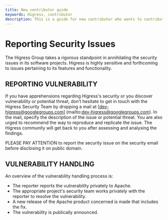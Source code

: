 ```yaml
---
title: New contributor guide
keywords: Higress, contributor
description: This is a guide for new contributor who wants to contribute to Higress.
---
```


# Reporting Security Issues

The Higress Group takes a rigorous standpoint in annihilating the security issues in its software projects. Higress is highly sensitive and forthcoming to issues pertaining to its features and functionality.

## REPORTING VULNERABILITY

If you have apprehensions regarding Higress's security or you discover vulnerability or potential threat, don’t 
hesitate to get in touch with the Higress Security Team by dropping a mail at [dev-higress@googlegroups.com]
(mailto:dev-higress@googlegroups.com). In the mail, specify the description of the issue or potential threat. You are also urged to recommend the way to reproduce and replicate the issue. The Higress community will get back to you after assessing and analysing the findings.

PLEASE PAY ATTENTION to report the security issue on the security email before disclosing it on public domain.


## VULNERABILITY HANDLING

An overview of the vulnerability handling process is:

* The reporter reports the vulnerability privately to Apache.
* The appropriate project's security team works privately with the reporter to resolve the vulnerability.
* A new release of the Apache product concerned is made that includes the fix.
* The vulnerability is publically announced.
